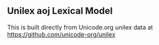 Unilex aoj Lexical Model
----------------------

This is built directly from Unicode.org unilex data at
https://github.com/unicode-org/unilex
